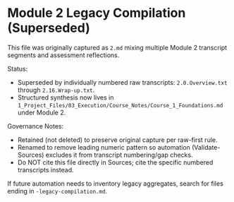 # Module 2 Legacy Compilation (Superseded)

This file was originally captured as `2.md` mixing multiple Module 2 transcript segments and assessment reflections.

Status:
- Superseded by individually numbered raw transcripts: `2.0.Overview.txt` through `2.16.Wrap-up.txt`.
- Structured synthesis now lives in `1_Project_Files/03_Execution/Course_Notes/Course_1_Foundations.md` under Module 2.

Governance Notes:
- Retained (not deleted) to preserve original capture per raw-first rule.
- Renamed to remove leading numeric pattern so automation (Validate-Sources) excludes it from transcript numbering/gap checks.
- Do NOT cite this file directly in Sources; cite the specific numbered transcripts instead.

If future automation needs to inventory legacy aggregates, search for files ending in `-legacy-compilation.md`.
